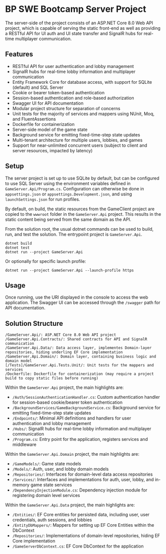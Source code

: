 # BP SWE Bootcamp Server Project

The server-side of the project consists of an ASP.NET Core 8.0 Web API project, which is capable of serving the static
front-end as well as providing a RESTful API for UI auth and UI state transfer and SignalR hubs for real-time
multiplayer communication.

## Features

- RESTful API for user authentication and lobby management
- SignalR hubs for real-time lobby information and multiplayer communication
- Entity Framework Core for database access, with support for SQLite (default) and SQL Server
- Cookie or bearer token-based authentication
- Session-based authentication and role-based authorization
- Swagger UI for API documentation
- Modular project structure for separation of concerns
- Unit tests for the majority of services and mappers using NUnit, Moq, and FluentAssertions
- Dockerfile for containerization
- Server-side model of the game state
- Background service for emitting fixed-time-step state updates
- Multi-tenant architecture for multiple users, lobbies, and games
- Support for near-unlimited concurrent users (subject to client and server resources, impacted by latency)

## Setup

The server project is set up to use SQLite by default, but can be configured to use SQL Server using the environment
variables defined in `GameServer.Api/Program.cs`.
Configuration can otherwise be done in `appsettings.json` or `appsettings.Development.json`, and using
`launchSettings.json` for run profiles.

By default, on build, the static resources from the GameClient project are copied to the `wwwroot` folder in the
`GameServer.Api` project.
This results in the static content being served from the same domain as the API.

From the solution root, the usual dotnet commands can be used to build, run, and test the solution.
The entrypoint project is `GameServer.Api`.

```
dotnet build
dotnet test
dotnet run --project GameServer.Api
```

Or optionally for specific launch profile:

```
dotnet run --project GameServer.Api --launch-profile https
```

## Usage

Once running, use the URI displayed in the console to access the web application.
The Swagger UI can be accessed through the `/swagger` path for API documentation.

## Solution Structure

```
/GameServer.Api/: ASP.NET Core 8.0 Web API project
/GameServer.Api.Contracts/: Shared contracts for API and SignalR communication
/GameServer.Api.Data/: Data access layer, implementes Domain-layer repositories, hiding underling EF Core implementation
/GameServer.Api.Domain/: Domain layer, containing business logic and domain model
[/Tests]/GameServer.Api.Tests.Unit/: Unit tests for the mappers and services
/Dockerfile: Dockerfile for containerization (may require a project build to copy static files before running)
```

Within the `GameServer.Api` project, the main highlights are:
- `/Auth/SessionAuthenticationHandler.cs`: Custom authentication handler for session-based cookie/bearer token
  authentication
- `/BackgroundServices/GameBackgroundService.cs`: Background service for emitting fixed-time-step state updates
- `/Endpoints/`: Minimal API definitions and handlers for user authentication and lobby management
- `/Hubs/`: SignalR hubs for real-time lobby information and multiplayer communication
- `/Program.cs`: Entry point for the application, registers services and middleware

Within the `GameServer.Api.Domain` project, the main highlights are:
- `/GameModels/`: Game state models
- `/Models/`: Auth, user, and lobby domain models
- `/Repositories/`: Interfaces for domain-level data access repositories
- `/Services/`: Interfaces and implementations for auth, user, lobby, and in-memory game state services
- `/DependencyInjectionModule.cs`: Dependency injection module for registering domain level services

Within the `GameServer.Api.Data` project, the main highlights are:
- `/Entities/`: EF Core entities for persisted data, including user, user credentials, auth sessions, and lobbies
- `/EntityDbMappers/`: Mappers for setting up EF Core Entities within the DbContext
- `/Repositories/`: Implementations of domain-level repositories, hiding EF Core implementation
- `/GameServerDbContext.cs`: EF Core DbContext for the application
